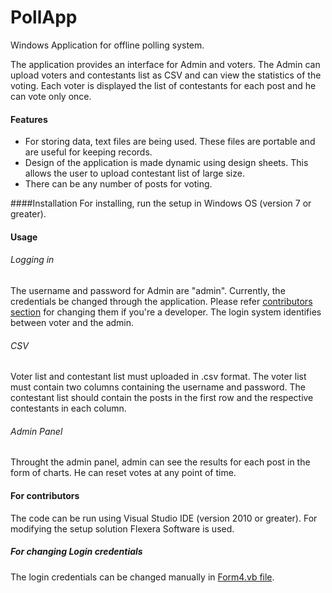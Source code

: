 # PollApp
Windows Application for offline polling system. 

The application provides an interface for Admin and voters. The Admin can upload voters and contestants list as CSV and can view the statistics of the voting. Each voter is displayed the list of contestants for each post and he can vote only once.

#### Features
- For storing data, text files are being used. These files are portable and are useful for keeping records.
- Design of the application is made dynamic using design sheets. This allows the user to upload contestant list of large size.
- There can be any number of posts for voting.

####Installation
For installing, run the setup in Windows OS (version 7 or greater).

#### Usage

###### Logging in
The username and password for Admin are "admin". Currently, the credentials be changed through the application. Please refer [contributors section](#for-changing-login-credentials) for changing them if you're a developer. The login system identifies between voter and the admin.

###### CSV
Voter list and contestant list must uploaded in .csv format. The voter list must contain two columns containing the username and password. The contestant list should contain the posts in the first row and the respective contestants in each column.

###### Admin Panel
Throught the admin panel, admin can see the results for each post in the form of charts. He can reset votes at any point of time.

#### For contributors

The code can be run using Visual Studio IDE (version 2010 or greater). For modifying the setup solution Flexera Software is used.

##### For changing Login credentials
The login credentials can be changed manually in [Form4.vb file](https://github.com/ellore/PollApp/blob/8f279df7065460309dc4c7294fcca8157829a426/PollApp/PollApp/Form4.vb#L4).

